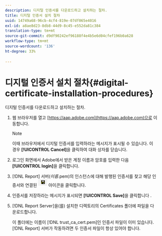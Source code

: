 ```yaml
---
description: 디지털 인증서를 다운로드하고 설치하는 절차.
title: 디지털 인증서 설치 절차
uuid: 14749a68-96cb-4cf4-819e-07df065e4016
exl-id: a8ae8d23-8db8-44d9-8c45-e552da81c384
translation-type: tm+mt
source-git-commit: d9df90242ef96188f4e4b5e6d04cfef196b0a628
workflow-type: tm+mt
source-wordcount: '136'
ht-degree: 33%

---
```


# 디지털 인증서 설치 절차{#digital-certificate-installation-procedures}

디지털 인증서를 다운로드하고 설치하는 절차.

1. 웹 브라우저를 열고 [https://aap.adobe.com](https://aap.adobe.com)으로 이동합니다.

   >[!NOTE]
   >
   >이때 브라우저에서 디지털 인증서를 입력하라는 메시지가 표시될 수 있습니다. 이 경우 **[!UICONTROL Cancel]**&#x200B;을 클릭하여 대화 상자를 닫습니다.

1. 로그인 화면에서 Adobe에서 받은 계정 이름과 암호를 입력한 다음 **[!UICONTROL login]**&#x200B;을 클릭합니다.
1. [!DNL Report] 서버(*이름*.pem)의 인스턴스에 대해 발행된 인증서를 찾고 해당 인증서와 연결된 ![](assets/btn_save_certificatedownload.PNG) 아이콘을 클릭합니다.
1. 인증서를 저장하라는 메시지가 표시되면 **[!UICONTROL Save]**&#x200B;을 클릭합니다 .
1. [!DNL Report Server]을(를) 설치한 디렉토리의 Certificates 폴더에 파일을 다운로드합니다.

   이 폴더에는 이름이 [!DNL trust_ca_cert.pem]인 인증서 파일이 이미 있습니다. [!DNL Report] 서버가 작동하려면 두 인증서 파일이 항상 있어야 합니다.
